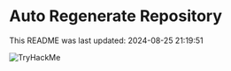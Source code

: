 # Auto Regenerate Repository

This README was last updated: 2024-08-25 21:19:51

 ![TryHackMe](https://tryhackme.com/badge/533634)